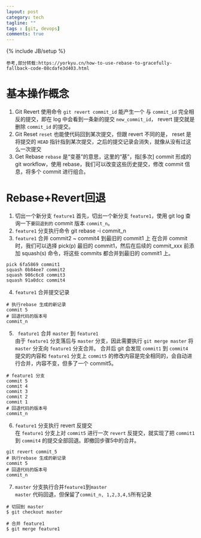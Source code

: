 ```yaml
---
layout: post
category: tech
tagline: ""
tags : [git, devops]
comments: true
---
```

{% include JB/setup %}

``参考,部分转载:https://yorkyu.cn/how-to-use-rebase-to-gracefully-fallback-code-08cdafe3d403.html``

# 基本操作概念
1. Git Revert
使用命令 ``git revert commit_id`` 能产生一个 与 ``commit_id`` 完全相反的提交，即在 log 中会看到一条新的提交 ``new_commit_id``， revert 提交就是删除 ``commit_id`` 的提交。
2. Git Reset
``reset`` 也能使代码回到某次提交，但跟 revert 不同的是， reset 是将提交的 ``HEAD`` 指针指到某次提交，之后的提交记录会消失，就像从没有过这么一次提交
3. Get Rebase
``rebase`` 是“变基”的意思，这里的“基”，指[多次] commit 形成的 git workflow，使用 rebase，我们可以改变这些历史提交，修改 commit 信息，将多个 commit 进行组合。


# Rebase+Revert回退
1. 切出一个新分支 ``feature1``
首先，切出一个新分支 ``feature1``，使用 git log 查询一下``要回退到的`` commit 版本 ``commit_n``。
2. ``feature1`` 分支执行命令 git rebase -i commit_n
3. ``feature1`` 合并 commit2 ~ commit4 到最旧的 commit1 上
在合并 commit 时，我们可以选择 pick(p) 最旧的 commit1，然后在后续的 commit_xxx 前添加 squash(s) 命令，将这些 commits 都合并到最旧的 commit1 上。
```
pick 6fa5869 commit1
squash 0b84ee7 commit2
squash 986c6c8 commit3
squash 91a0dcc commit4
```

4. ``feature1`` 合并提交记录
```
# 执行rebase 生成的新记录
commit 5
# 回退代码的版本号
commit_n
```

5. `` feature1`` 合并 ``master`` 到 ``feature1``  
由于 ``feature1`` 分支落后与 ``master`` 分支，因此需要执行 ``git merge master`` 将``master`` 分支向 ``feature1`` 分支合并。
合并后 git 会发现 ``commit1`` 到 ``commit4`` 提交的内容和 ``feature1`` 分支上 ``commit5`` 的修改内容是完全相同的，会自动进行合并，内容不变，但多了一个 commit5。
```
# feature1 分支
commit 5
commit 4
commit 3
commit 2
commit 1
# 回退代码的版本号
commit_n
```

6. ``feature1`` 分支执行 revert 反提交  
在 ```feature1``` 分支上对 ``commit5`` 进行一次 ``revert`` 反提交，就实现了把 ``commit1`` 到 ``commit4`` 的提交全部回退。即撤回步骤5中的合并。
```
git revert commit_5
# 执行rebase 生成的新记录
commit 5
# 回退代码的版本号
commit_n
```

7. ``master`` 分支执行合并``feature1``到``master``  
``master`` 代码回退，但保留了``commit_n, 1,2,3,4,5``所有记录  
```
# 切回到 master
$ git checkout master

# 合并 feature1
$ git merge feature1

```

